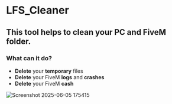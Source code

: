 # LFS_Cleaner
## This tool helps to clean your PC and FiveM folder. 
### What can it do?
- **Delete** your **temporary** files
- **Delete** your FiveM **logs** and **crashes**
- **Delete** your FiveM **cash**

![Screenshot 2025-06-05 175415](https://github.com/user-attachments/assets/c91598bd-828d-40aa-ae74-e9845dd461e1)
